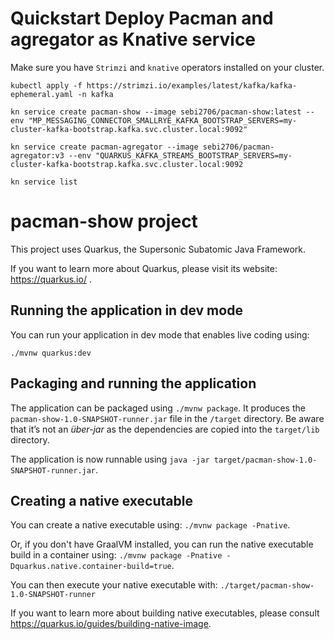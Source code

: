 # Quickstart Deploy Pacman and agregator as Knative service 

Make sure you have `Strimzi` and `knative` operators installed on your cluster.

```
kubectl apply -f https://strimzi.io/examples/latest/kafka/kafka-ephemeral.yaml -n kafka

kn service create pacman-show --image sebi2706/pacman-show:latest --env "MP_MESSAGING_CONNECTOR_SMALLRYE_KAFKA_BOOTSTRAP_SERVERS=my-cluster-kafka-bootstrap.kafka.svc.cluster.local:9092"

kn service create pacman-agregator --image sebi2706/pacman-agregator:v3 --env "QUARKUS_KAFKA_STREAMS_BOOTSTRAP_SERVERS=my-cluster-kafka-bootstrap.kafka.svc.cluster.local:9092

kn service list
```


# pacman-show project

This project uses Quarkus, the Supersonic Subatomic Java Framework.

If you want to learn more about Quarkus, please visit its website: https://quarkus.io/ .

## Running the application in dev mode

You can run your application in dev mode that enables live coding using:
```
./mvnw quarkus:dev
```

## Packaging and running the application

The application can be packaged using `./mvnw package`.
It produces the `pacman-show-1.0-SNAPSHOT-runner.jar` file in the `/target` directory.
Be aware that it’s not an _über-jar_ as the dependencies are copied into the `target/lib` directory.

The application is now runnable using `java -jar target/pacman-show-1.0-SNAPSHOT-runner.jar`.

## Creating a native executable

You can create a native executable using: `./mvnw package -Pnative`.

Or, if you don't have GraalVM installed, you can run the native executable build in a container using: `./mvnw package -Pnative -Dquarkus.native.container-build=true`.

You can then execute your native executable with: `./target/pacman-show-1.0-SNAPSHOT-runner`

If you want to learn more about building native executables, please consult https://quarkus.io/guides/building-native-image.
